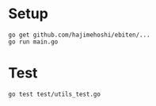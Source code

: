 # Setup
```
go get github.com/hajimehoshi/ebiten/...
go run main.go
```

# Test
```
go test test/utils_test.go
```

